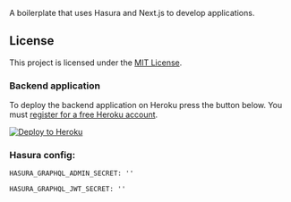 A boilerplate that uses Hasura and Next.js to develop applications.

## License

This project is licensed under the [MIT License](https://opensource.org/licenses/MIT).

### Backend application

To deploy the backend application on Heroku press the button below. You must [register for a free Heroku account](https://signup.heroku.com/).

[![Deploy to
Heroku](https://www.herokucdn.com/deploy/button.svg)](https://heroku.com/deploy?template=https://github.com/sondh0127/nextjs-hasura-fullstack)

### Hasura config:

```
HASURA_GRAPHQL_ADMIN_SECRET: ''

HASURA_GRAPHQL_JWT_SECRET: ''
```
